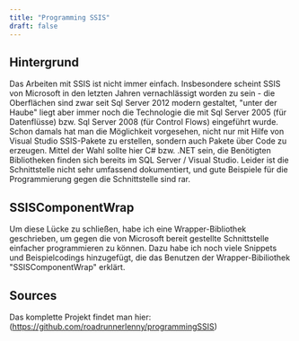 ```yaml
---
title: "Programming SSIS"
draft: false
---
```


## Hintergrund

Das Arbeiten mit SSIS ist nicht immer einfach. Insbesondere scheint SSIS von Microsoft in den letzten Jahren vernachlässigt worden zu sein - die Oberflächen sind zwar seit Sql Server 2012 modern gestaltet, "unter der Haube" liegt aber immer noch die Technologie die mit Sql Server 2005 (für Datenflüsse) bzw. Sql Server 2008 (für Control Flows) eingeführt wurde. 
Schon damals hat man die Möglichkeit vorgesehen, nicht nur mit Hilfe von Visual Studio SSIS-Pakete zu erstellen, sondern auch Pakete über Code zu erzeugen. Mittel der Wahl sollte hier C# bzw. .NET sein, die Benötigten Bibliotheken finden sich bereits im SQL Server / Visual Studio. Leider ist die Schnittstelle nicht sehr umfassend dokumentiert, und gute Beispiele für die Programmierung gegen die Schnittstelle sind rar.

## SSISComponentWrap

Um diese Lücke zu schließen, habe ich eine Wrapper-Bibliothek geschrieben, um gegen die von Microsoft bereit gestellte Schnittstelle einfacher programmieren zu können. Dazu habe ich noch viele Snippets und Beispielcodings hinzugefügt, die das Benutzen der Wrapper-Bibiliothek "SSISComponentWrap" erklärt.

## Sources

Das komplette Projekt findet man hier: 
(https://github.com/roadrunnerlenny/programmingSSIS)
